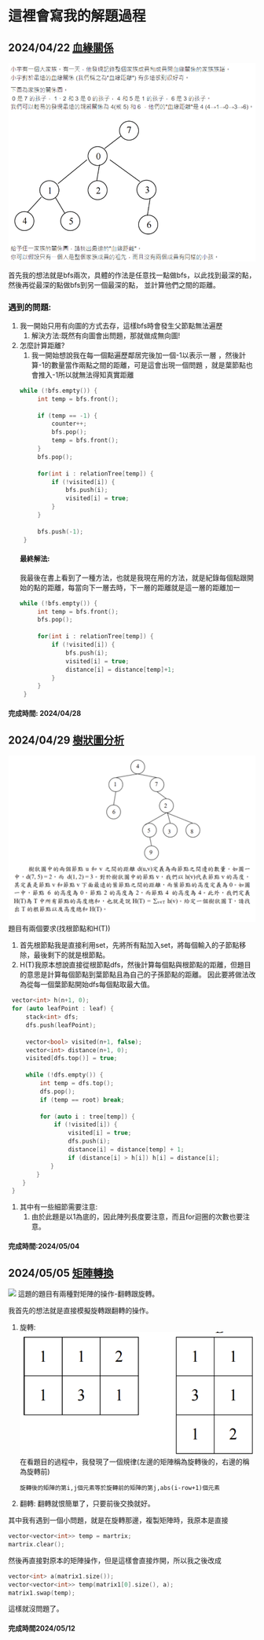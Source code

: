 # 這裡會寫我的解題過程

## 2024/04/22 [血緣關係](https://zerojudge.tw/ShowProblem?problemid=b967)
![img.png](source/img0.png)


首先我的想法就是bfs兩次，具體的作法是任意找一點做bfs，以此找到最深的點，然後再從最深的點做bfs到另一個最深的點， 並計算他們之間的距離。

### 遇到的問題:
1. 我一開始只用有向圖的方式去存，這樣bfs時會發生父節點無法遍歷
   1. 解決方法:既然有向圖會出問題，那就做成無向圖!
2. 怎麼計算距離?
   1. 我一開始想說我在每一個點遍歷鄰居完後加一個-1以表示一層 ，然後計算-1的數量當作兩點之間的距離，可是這會出現一個問題
   ，就是葉節點也會推入-1所以就無法得知真實距離
   ```cpp
   while (!bfs.empty()) {
        int temp = bfs.front();

        if (temp == -1) {
            counter++;
            bfs.pop();
            temp = bfs.front();
        }
        bfs.pop();

        for(int i : relationTree[temp]) {
            if (!visited[i]) {
                bfs.push(i);
                visited[i] = true;
            }
        }
        
        bfs.push(-1);
    }
   ```
   #### **最終解法:**
   我最後在書上看到了一種方法，也就是我現在用的方法，就是紀錄每個點跟開始的點的距離，每當向下一層去時，下一層的距離就是這一層的距離加一
   ```cpp
   while (!bfs.empty()) {
        int temp = bfs.front();
        bfs.pop();

        for(int i : relationTree[temp]) {
            if (!visited[i]) {
                bfs.push(i);
                visited[i] = true;
                distance[i] = distance[temp]+1;
            }
        }
    }
   ```
#### 完成時間: 2024/04/28

## 2024/04/29 [樹狀圖分析](https://zerojudge.tw/ShowProblem?problemid=c463)
![img.png](source/img1.png)
題目有兩個要求(找根節點和H(T))
1. 首先根節點我是直接利用set，先將所有點加入set，將每個輸入的子節點移除，最後剩下的就是根節點。
2. H(T)我原本想說直接從根節點dfs，然後計算每個點與根節點的距離，但題目的意思是計算每個節點到葉節點且為自己的子孫節點的距離。
因此要將做法改為從每一個葉節點開始dfs每個點取最大值。
```cpp
 vector<int> h(n+1, 0);
 for (auto leafPoint : leaf) {
     stack<int> dfs;
     dfs.push(leafPoint);

     vector<bool> visited(n+1, false);
     vector<int> distance(n+1, 0);
     visited[dfs.top()] = true;

     while (!dfs.empty()) {
         int temp = dfs.top();
         dfs.pop();
         if (temp == root) break;

         for (auto i : tree[temp]) {
             if (!visited[i]) {
                 visited[i] = true;
                 dfs.push(i);
                 distance[i] = distance[temp] + 1;
                 if (distance[i] > h[i]) h[i] = distance[i];
            }
        }
    }
 }
```
   1. 其中有一些細節需要注意:
      1. 由於此題是以1為底的，因此陣列長度要注意，而且for迴圈的次數也要注意。
#### 完成時間:2024/05/04

## 2024/05/05 [矩陣轉換](https://zerojudge.tw/ShowProblem?problemid=b965)
![](C:\Users\tingy\Documents\apcsQuestions\source\img2.png)
這題的題目有兩種對矩陣的操作-翻轉跟旋轉。

我首先的想法就是直接模擬旋轉跟翻轉的操作。
1. 旋轉:
![](source/img3.png)
在看題目的過程中，我發現了一個規律(左邊的矩陣稱為旋轉後的，右邊的稱為旋轉前) 

   `旋轉後的矩陣的第i,j個元素等於旋轉前的矩陣的第j,abs(i-row+1)個元素 `
2. 翻轉:
翻轉就恨簡單了，只要前後交換就好。

其中我有遇到一個小問題，就是在旋轉那邊，複製矩陣時，我原本是直接
```cpp
vector<vector<int>> temp = martrix;
martrix.clear();
```
然後再直接對原本的矩陣操作，但是這樣會直接炸開，所以我之後改成
```cpp
vector<int> a(matrix1.size());
vector<vector<int>> temp(matrix1[0].size(), a);
matrix1.swap(temp);
```
這樣就沒問題了。
#### 完成時間2024/05/12